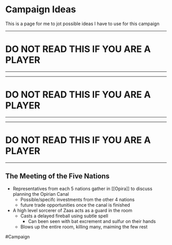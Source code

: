 # Campaign Ideas
This is a page for me to jot possible ideas I have to use for this campaign

---
# DO NOT READ THIS IF YOU ARE A PLAYER
---

---
# DO NOT READ THIS IF YOU ARE A PLAYER
---

---
# DO NOT READ THIS IF YOU ARE A PLAYER
---

## The Meeting of the Five Nations
- Representatives from each 5 nations gather in [[Opira]] to discuss planning the Opirian Canal
	- Possible/specifc investments from the other 4 nations
	- future trade opportunities once the canal is finished 
- A high level sorcerer of Zaas acts as a guard in the room
	- Casts a delayed fireball using subtle spell
		- Can been seen with bat excrement and sulfur on their hands 
	- Blows up the entire room, killing many, maiming the few rest


#Campaign